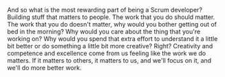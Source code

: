 And so what is the most rewarding part of being a Scrum developer? Building stuff that matters to people. The work that you do should matter. The work that you do doesn't matter, why would you bother getting out of bed in the morning? Why would you care about the thing that you're working on? Why would you spend that extra effort to understand it a little bit better or do something a little bit more creative? Right? Creativity and competence and excellence come from us feeling like the work we do matters. If it matters to others, it matters to us, and we'll focus on it, and we'll do more better work.